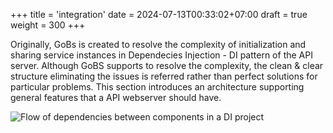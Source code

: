 +++
title = 'integration'
date = 2024-07-13T00:33:02+07:00
draft = true
weight = 300
+++

Originally, GoBs is created to resolve the complexity of initialization and sharing service instances in Dependecies Injection - DI pattern of the API server. Although GoBS supports to resolve the complexity, the clean & clear structure eliminating the issues is referred rather than perfect solutions for particular problems. This section introduces an architecture supporting general features that a API webserver should have.

![](components_dependencies.svg "Flow of dependencies between components in a DI project")
